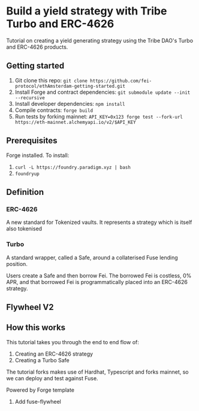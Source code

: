 # Build a yield strategy with Tribe Turbo and ERC-4626
Tutorial on creating a yield generating strategy using the Tribe DAO's Turbo and ERC-4626 products.
## Getting started
1. Git clone this repo: `git clone https://github.com/fei-protocol/ethAmsterdam-getting-started.git`
2. Install Forge and contract dependencies: `git submodule update --init --recursive`
3. Install developer dependencies: `npm install`
4. Compile contracts: `forge build`
5. Run tests by forking mainnet: `API_KEY=0x123 forge test --fork-url https://eth-mainnet.alchemyapi.io/v2/$API_KEY`

## Prerequisites
Forge installed. To install:
1. `curl -L https://foundry.paradigm.xyz | bash`
2. `foundryup`

## Definition
### ERC-4626
A new standard for Tokenized vaults. It represents a strategy which is itself also tokenised
### Turbo
A standard wrapper, called a Safe, around a collaterised Fuse lending position. 

Users create a Safe and then borrow Fei. The borrowed Fei is costless, 0% APR, and that borrowed Fei is programmatically placed into an ERC-4626 strategy.

## Flywheel V2

## How this works
This tutorial takes you through the end to end flow of:
1. Creating an ERC-4626 strategy 
2. Creating a Turbo Safe 

The tutorial forks makes use of Hardhat, Typescript and forks mainnet, so we can deploy and test against Fuse.


Powered by Forge template

<!-- TODO -->
1. Add fuse-flywheel

